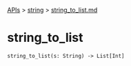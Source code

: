 [APIs](../index.md) > [string](./index.md) > [string_to_list.md]()

# string_to_list

```
string_to_list(s: String) -> List[Int]
```
